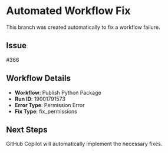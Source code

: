 # Automated Workflow Fix

This branch was created automatically to fix a workflow failure.

## Issue

#366

## Workflow Details

- **Workflow**: Publish Python Package
- **Run ID**: 19001791573
- **Error Type**: Permission Error
- **Fix Type**: fix_permissions

## Next Steps

GitHub Copilot will automatically implement the necessary fixes.
